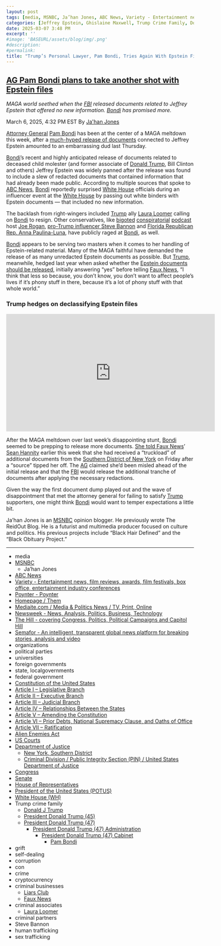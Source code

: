 ```yaml
---
layout: post
tags: [media, MSNBC, Ja’han Jones, ABC News, Variety - Entertainment news film reviews awards film festivals box office entertainment industry conferences, Poynter - Poynter, Homepage / Them, Mediaite.com / Media & Politics News / TV Print Online, Newsweek - News Analysis Politics Business Technology, The Hill - covering Congress Politics Political Campaigns and Capitol Hill, Semafor - An intelligent transparent global news platform for breaking stories analysis and video, organizations, political parties, universities, foreign governments, state localgovernments, federal government, Constitution of the United States, Article I – Legislative Branch, Article II – Executive Branch, Article III – Judicial Branch, Article IV – Relationships Between the States, Article V – Amending the Constitution, Article VI – Prior Debts National Supremacy Clause and Oaths of Office, Article VII – Ratification, Alien Enemies Act, US Courts, Department of Justice, New York Southern District, Criminal Division / Public Integrity Section (PIN) / United States Department of Justice, Congress, Senate, House of Representatives, President of the United States (POTUS), White House (WH), Trump crime family, Donald J Trump, President Donald Trump (45), President Donald Trump (47), President Donald Trump (47) Administration, President Donald Trump (47) Cabinet, Pam Bondi, grift, self-dealing, corruption, con, crime, cryptocurrency, criminal businesses, Liars Club, Faux News, criminal associates, Laura Loomer, , Steve Bannon, human trafficking, sex trafficking]
categories: [Jeffrey Epstein, Ghislaine Maxwell, Trump Crime Family, Donald Trump]
date: 2025-03-07 3:48 PM
excerpt: ''
#image: 'BASEURL/assets/blog/img/.png'
#description:
#permalink:
title: "Trump’s Personal Lawyer, Pam Bondi, Tries Again With Epstein Files After First Release Revealed Nothing New"
---
```



## [AG Pam Bondi plans to take another shot with Epstein files](https://www.msnbc.com/top-stories/latest/jeffrey-epstein-files-pam-bondi-documents-release-rcna195177)

*MAGA world seethed when the [FBI](https://www.fbi.gov/) released documents related to Jeffrey Epstein that offered no new information. [Bondi](https://www.justice.gov/ag/staff-profile/meet-attorney-general) has promised more.*

March 6, 2025, 4:32 PM EST
By [Ja'han Jones](https://www.msnbc.com/author/jahan-jones-ncpn371241)

[Attorney General](https://www.justice.gov/) [Pam Bondi](https://www.justice.gov/ag/staff-profile/meet-attorney-general) has been at the center of a MAGA meltdown this week, after a [much-hyped release of documents](https://www.msnbc.com/top-stories/latest/andrew-tate-trump-jeffrey-epstein-files-backlash-rcna194117) connected to Jeffrey Epstein amounted to an embarrassing dud last Thursday.

[Bondi](https://www.justice.gov/ag/staff-profile/meet-attorney-general)’s recent and highly anticipated release of documents related to deceased child molester (and former associate of [Donald Trump](https://www.donaldjtrump.com/), Bill Clinton and others) Jeffrey Epstein was widely panned after the release was found to include a slew of redacted documents that contained information that had already been made public. According to multiple sources that spoke to [ABC News](https://abcnews.go.com/US/ag-bondi-faces-heat-white-house-trump-allies/story?id=119435303), [Bondi](https://www.justice.gov/ag/staff-profile/meet-attorney-general) reportedly surprised [White House](https://www.whitehouse.gov/) officials during an influencer event at the [White House](https://www.whitehouse.gov/) by passing out white binders with Epstein documents — that included no new information.

The backlash from right-wingers included [Trump](https://www.donaldjtrump.com/) ally [Laura Loomer](https://loomered.com/) calling on [Bondi](https://www.justice.gov/ag/staff-profile/meet-attorney-general) to resign. Other conservatives, like [bigoted](https://variety.com/2023/digital/news/joe-rogan-antisemitic-controversy-jewish-1235516253/) [conspiratorial](https://www.poynter.org/commentary/2023/say-it-aint-so-joe-rogan-floats-irresponsible-conspiracy-theory/) [podcast](https://www.them.us/story/joe-rogan-burn-the-boats-netflix-special-gay-trans-jokes) host [Joe Rogan](https://www.mediaite.com/politics/joe-rogan-tells-elon-musk-phase-one-release-of-epstein-list-was-bullst-frustrating-its-not-encouraging/), [pro-Trump influencer Steve Bannon](https://www.newsweek.com/steve-bannon-knocks-jeffrey-epstein-file-release-trump-doj-2038236) and [Florida Republican Rep. Anna Paulina-Luna](https://thehill.com/homenews/house/5174685-luna-bondi-epstein-client-list/), have publicly raged at [Bondi](https://www.justice.gov/ag/staff-profile/meet-attorney-general), as well.

[Bondi](https://www.justice.gov/ag/staff-profile/meet-attorney-general) appears to be serving two masters when it comes to her handling of Epstein-related material. Many of the MAGA faithful have demanded the release of as many unredacted Epstein documents as possible. But [Trump](https://www.donaldjtrump.com/), meanwhile, hedged last year when asked whether the [Epstein documents should be released](https://www.semafor.com/article/06/09/2024/how-fox-news-massaged-a-trump-interview?), initially answering “yes” before telling [Faux News](https://www.foxnews.com/), “I think that less so because, you don’t know, you don’t want to affect people’s lives if it’s phony stuff in there, because it’s a lot of phony stuff with that whole world.”

### Trump hedges on declassifying Epstein files

<iframe width="560" height="315" src="https://www.youtube.com/embed/ZJorAVgHy7Y?si=zzLzXe_SXau7Ah3K" title="YouTube video player" frameborder="0" allow="accelerometer; autoplay; clipboard-write; encrypted-media; gyroscope; picture-in-picture; web-share" referrerpolicy="strict-origin-when-cross-origin" allowfullscreen></iframe>

After the MAGA meltdown over last week’s disappointing stunt, [Bondi](https://www.justice.gov/ag/staff-profile/meet-attorney-general) seemed to be prepping to release more documents. [She told Faux News](https://www.foxnews.com/video/6369576644112)’ [Sean Hannity](https://www.foxnews.com/video/6369576644112) earlier this week that she had received a “truckload” of additional documents from the [Southern District of New York](https://www.justice.gov/usao-sdny) on Friday after a “source” tipped her off. The [AG](https://www.justice.gov/) claimed she’d been misled ahead of the initial release and that the [FBI](https://www.fbi.gov/) would release the additional tranche of documents after applying the necessary redactions.

Given the way the first document dump played out and the wave of disappointment that met the attorney general for failing to satisfy [Trump](https://www.donaldjtrump.com/) supporters, one might think [Bondi](https://www.justice.gov/ag/staff-profile/meet-attorney-general) would want to temper expectations a little bit. 

Ja’han Jones is an [MSNBC](https://www.msnbc.com/) opinion blogger. He previously wrote The ReidOut Blog. He is a futurist and multimedia producer focused on culture and politics. His previous projects include “Black Hair Defined” and the “Black Obituary Project.”

----
- media
- [MSNBC](https://www.msnbc.com/)
    - Ja’han Jones
- [ABC News](https://abcnews.go.com/)
- [Variety - Entertainment news, film reviews, awards, film festivals, box office, entertainment industry conferences](https://variety.com/)
- [Poynter - Poynter](https://www.poynter.org/)
- [Homepage / Them](https://www.them.us/)
- [Mediaite.com / Media & Politics News / TV, Print, Online](https://www.mediaite.com/)
- [Newsweek - News, Analysis, Politics, Business, Technology](https://www.newsweek.com/)
- [The Hill - covering Congress, Politics, Political Campaigns and Capitol Hill](https://thehill.com/)
- [Semafor - An intelligent, transparent global news platform for breaking stories, analysis and video](https://www.semafor.com/)
- organizations 
- political parties 
- universities 
- foreign governments 
- state, localgovernments
- federal government 
- [Constitution of the United States](https://constitution.congress.gov/constitution/)
- [Article I – Legislative Branch](https://constitution.congress.gov/constitution/article-1/)
- [Article II – Executive Branch](https://constitution.congress.gov/constitution/article-2/)
- [Article III – Judicial Branch](https://constitution.congress.gov/constitution/article-3/)
- [Article IV – Relationships Between the States](https://constitution.congress.gov/constitution/article-4/)
- [Article V – Amending the Constitution](https://constitution.congress.gov/constitution/article-5/)
- [Article VI – Prior Debts, National Supremacy Clause, and Oaths of Office](https://constitution.congress.gov/constitution/article-6/)
- [Article VII – Ratification](https://constitution.congress.gov/constitution/article-7/)
- [Alien Enemies Act](https://www.archives.gov/milestone-documents/alien-and-sedition-acts)
- [US Courts](https://www.uscourts.gov/)
- [Department of Justice](https://www.justice.gov/)
    - [New York, Southern District](https://www.justice.gov/usao-sdny)
    - [Criminal Division / Public Integrity Section (PIN) / United States Department of Justice](https://www.justice.gov/criminal/criminal-pin)
- [Congress](https://www.congress.gov/)
- [Senate](https://www.senate.gov/)
- [House of Representatives](https://www.house.gov/)
- [President of the United States (POTUS)](https://www.whitehouse.gov/)
- [White House (WH)](https://www.whitehouse.gov/)
- Trump crime family 
    - [Donald J Trump](https://www.donaldjtrump.com/)
    - [President Donald Trump (45)](https://trumpwhitehouse.archives.gov/)
    - [President Donald Trump (47)](https://www.whitehouse.gov/administration/donald-j-trump/)
        - [President Donald Trump (47) Administration](https://www.whitehouse.gov/administration/)
            - [President Donald Trump (47) Cabinet](https://www.whitehouse.gov/administration/the-cabinet/)
                - [Pam Bondi](https://www.justice.gov/ag/staff-profile/meet-attorney-general)
- grift
- self-dealing
- corruption
- con
- crime
- cryptocurrency 
- criminal businesses
    - [Liars Club](https://truthsocial.com/)
    - [Faux News](https://www.foxnews.com/)
- criminal associates
    - [Laura Loomer](https://loomered.com/)
- criminal partners
- Steve Bannon 
- human trafficking 
- sex trafficking 

